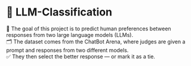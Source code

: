 # 🤖 LLM-Classification
🎯 The goal of this project is to predict human preferences between responses from two large language models (LLMs).  
🗂️ The dataset comes from the ChatBot Arena, where judges are given a prompt and responses from two different models.  
✅ They then select the better response — or mark it as a tie.
